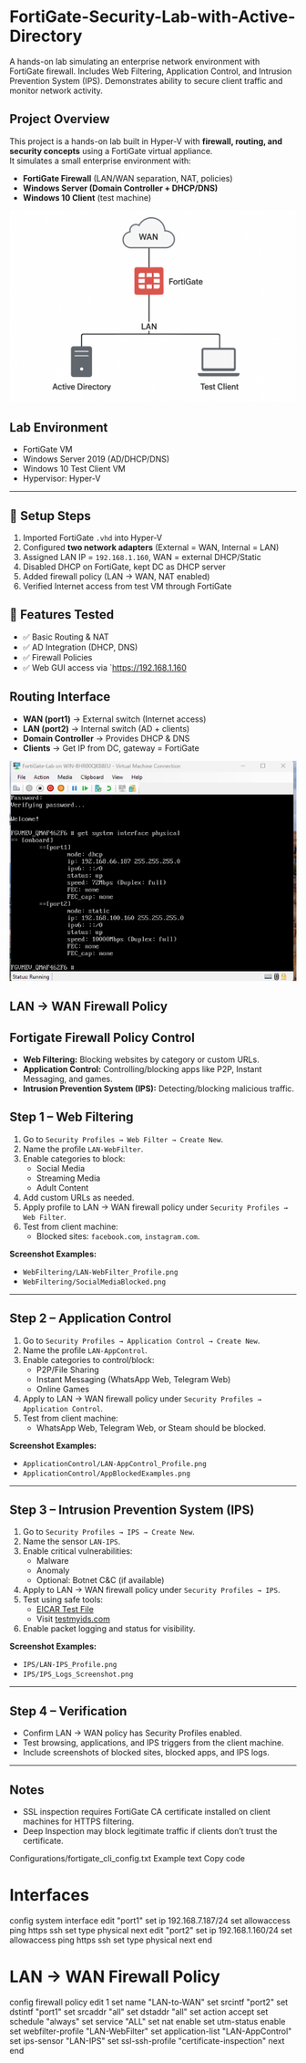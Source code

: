# FortiGate-Security-Lab-with-Active-Directory
A hands-on lab simulating an enterprise network environment with FortiGate firewall. Includes Web Filtering, Application Control, and Intrusion Prevention System (IPS). Demonstrates ability to secure client traffic and monitor network activity.

## Project Overview
This project is a hands-on lab built in Hyper-V with **firewall, routing, and security concepts** using a FortiGate virtual appliance.  
It simulates a small enterprise environment with:
- **FortiGate Firewall** (LAN/WAN separation, NAT, policies)
- **Windows Server (Domain Controller + DHCP/DNS)**
- **Windows 10 Client** (test machine)

![Backup_Process.png](https://github.com/victormbogu1/FortiGate-Security-Lab-with-Active-Directory/blob/bad93f68b6de5140f8ef998048ed8ae4969c0dc7/Diagram.png)


## Lab Environment
- FortiGate VM
- Windows Server 2019 (AD/DHCP/DNS)
- Windows 10 Test Client VM
- Hypervisor: Hyper-V

---
## 🔧 Setup Steps
1. Imported FortiGate `.vhd` into Hyper-V  
2. Configured **two network adapters** (External = WAN, Internal = LAN)  
3. Assigned LAN IP = `192.168.1.160`, WAN = external DHCP/Static  
4. Disabled DHCP on FortiGate, kept DC as DHCP server  
5. Added firewall policy (LAN → WAN, NAT enabled)  
6. Verified Internet access from test VM through FortiGate

## 🔐 Features Tested
- ✅ Basic Routing & NAT  
- ✅ AD Integration (DHCP, DNS)  
- ✅ Firewall Policies  
- ✅ Web GUI access via `https://192.168.1.160

## Routing Interface
- **WAN (port1)** → External switch (Internet access)
- **LAN (port2)** → Internal switch (AD + clients)
- **Domain Controller** → Provides DHCP & DNS
- **Clients** → Get IP from DC, gateway = FortiGate

![Backup_Process.png](https://github.com/victormbogu1/FortiGate-Security-Lab-with-Active-Directory/blob/b24b48a43adcef20341323ce9d86a73a6a13862b/configure-port.png)

## LAN → WAN Firewall Policy


## Fortigate Firewall Policy Control

- **Web Filtering:** Blocking websites by category or custom URLs.
- **Application Control:** Controlling/blocking apps like P2P, Instant Messaging, and games.
- **Intrusion Prevention System (IPS):** Detecting/blocking malicious traffic.

## Step 1 – Web Filtering
1. Go to `Security Profiles → Web Filter → Create New`.
2. Name the profile `LAN-WebFilter`.
3. Enable categories to block:
   - Social Media
   - Streaming Media
   - Adult Content
4. Add custom URLs as needed.
5. Apply profile to LAN → WAN firewall policy under `Security Profiles → Web Filter`.
6. Test from client machine:
   - Blocked sites: `facebook.com`, `instagram.com`.

**Screenshot Examples:**
- `WebFiltering/LAN-WebFilter_Profile.png`
- `WebFiltering/SocialMediaBlocked.png`

---

## Step 2 – Application Control
1. Go to `Security Profiles → Application Control → Create New`.
2. Name the profile `LAN-AppControl`.
3. Enable categories to control/block:
   - P2P/File Sharing
   - Instant Messaging (WhatsApp Web, Telegram Web)
   - Online Games
4. Apply to LAN → WAN firewall policy under `Security Profiles → Application Control`.
5. Test from client machine:
   - WhatsApp Web, Telegram Web, or Steam should be blocked.

**Screenshot Examples:**
- `ApplicationControl/LAN-AppControl_Profile.png`
- `ApplicationControl/AppBlockedExamples.png`

---

## Step 3 – Intrusion Prevention System (IPS)
1. Go to `Security Profiles → IPS → Create New`.
2. Name the sensor `LAN-IPS`.
3. Enable critical vulnerabilities:
   - Malware
   - Anomaly
   - Optional: Botnet C&C (if available)
4. Apply to LAN → WAN firewall policy under `Security Profiles → IPS`.
5. Test using safe tools:
   - [EICAR Test File](https://www.eicar.org/download-anti-malware-testfile/)
   - Visit [testmyids.com](http://testmyids.com)
6. Enable packet logging and status for visibility.

**Screenshot Examples:**
- `IPS/LAN-IPS_Profile.png`
- `IPS/IPS_Logs_Screenshot.png`

---

## Step 4 – Verification
- Confirm LAN → WAN policy has Security Profiles enabled.
- Test browsing, applications, and IPS triggers from the client machine.
- Include screenshots of blocked sites, blocked apps, and IPS logs.

---

## Notes
- SSL inspection requires FortiGate CA certificate installed on client machines for HTTPS filtering.
- Deep Inspection may block legitimate traffic if clients don’t trust the certificate.

Configurations/fortigate_cli_config.txt Example
text
Copy code
# Interfaces
config system interface
    edit "port1"
        set ip 192.168.7.187/24
        set allowaccess ping https ssh
        set type physical
    next
    edit "port2"
        set ip 192.168.1.160/24
        set allowaccess ping https ssh
        set type physical
    next
end

# LAN → WAN Firewall Policy
config firewall policy
    edit 1
        set name "LAN-to-WAN"
        set srcintf "port2"
        set dstintf "port1"
        set srcaddr "all"
        set dstaddr "all"
        set action accept
        set schedule "always"
        set service "ALL"
        set nat enable
        set utm-status enable
        set webfilter-profile "LAN-WebFilter"
        set application-list "LAN-AppControl"
        set ips-sensor "LAN-IPS"
        set ssl-ssh-profile "certificate-inspection"
    next
end
